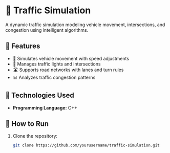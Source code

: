 # 🚦 Traffic Simulation

A dynamic traffic simulation modeling vehicle movement, intersections, and congestion using intelligent algorithms.

## 📌 Features
- 🚗 Simulates vehicle movement with speed adjustments
- 🚦 Manages traffic lights and intersections
- 🛣️ Supports road networks with lanes and turn rules
- 📊 Analyzes traffic congestion patterns

## 🔧 Technologies Used
- **Programming Language:** C++ 

## 🚀 How to Run
1. Clone the repository:
   ```bash
   git clone https://github.com/yourusername/traffic-simulation.git
